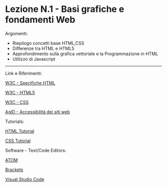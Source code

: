 # Lezione N.1 - Basi grafiche e fondamenti Web

Argomenti:
- Riepilogo concetti base HTML,CSS
- Differenze tra HTML e HTML5
- Approfondimento sulla grafica vettoriale e la Programmazione in HTML
- Utilizzo di Javascript

---


Link e Riferimenti:

[W3C - Specifiche HTML](https://www.w3.org/WebPlatform/WG/PubStatus#HTML_specifications)

[W3C - HTML5](https://www.w3.org/TR/html5/)

[W3C - CSS](https://www.w3.org/Style/CSS/)

[AgID - Accessibilità dei siti web](http://www.agid.gov.it/agenda-digitale/pubblica-amministrazione/accessibilita)


Tutorials:

[HTML Tutorial](http://it.html.net/tutorials/html/)

[CSS Tutorial](http://it.html.net/tutorials/css/)


Software - Text/Code Editors:

[ATOM](https://atom.io/)

[Brackets](http://brackets.io/)

[Visual Studio Code](https://code.visualstudio.com/)
